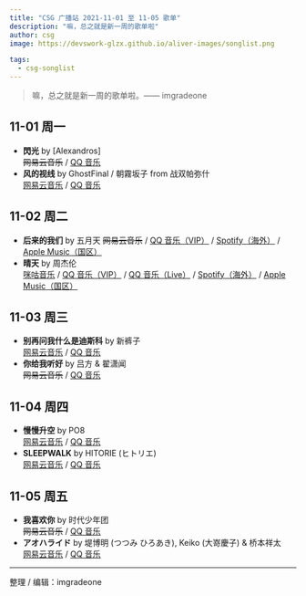```yaml
---
title: "CSG 广播站 2021-11-01 至 11-05 歌单"
description: "嘛，总之就是新一周的歌单啦"
author: csg
image: https://devswork-glzx.github.io/aliver-images/songlist.png

tags:
  - csg-songlist
---
```


> 嘛，总之就是新一周的歌单啦。—— imgradeone

## 11-01 周一

- **閃光** by [Alexandros]  
  ~~网易云音乐~~ / [QQ 音乐](https://y.qq.com/n/ryqq/songDetail/000ZO8Hs0fwZfT)
- **风的视线** by GhostFinal / 朝霧坂子 from 战双帕弥什  
  [网易云音乐](https://music.163.com/song?id=1885443407) / [QQ 音乐](https://y.qq.com/n/ryqq/songDetail/000Ll9zt1FjarV)

## 11-02 周二

- **后来的我们** by 五月天
  ~~网易云音乐~~ / [QQ 音乐（VIP）](https://y.qq.com/n/ryqq/songDetail/0022QuVR1LcRHN) / [Spotify（海外）](https://open.spotify.com/track/13AruKdh8wJhWx6i5dV8X1) / [Apple Music（国区）](https://music.apple.com/cn/album/后来的我们/1158763922?i=1158763996)
- **晴天** by 周杰伦  
  [咪咕音乐](https://music.migu.cn/v3/music/song/60054701923) / [QQ 音乐（VIP）](https://y.qq.com/n/ryqq/songDetail/0039MnYb0qxYhV) / [QQ 音乐（Live）](https://y.qq.com/n/ryqq/songDetail/004Fs2FP1EvZYc) / [Spotify（海外）](https://open.spotify.com/track/0F02KChKwbcQ3tk4q1YxLH) / [Apple Music（国区）](https://music.apple.com/cn/album/晴天/535824731?i=535824738)

## 11-03 周三

- **别再问我什么是迪斯科** by 新裤子  
  [网易云音乐](https://music.163.com/song?id=387492) / [QQ 音乐](https://y.qq.com/n/ryqq/songDetail/000zAC004DM1vU)
- **你给我听好** by 吕方 & 翟潇闻  
  ~~网易云音乐~~ / [QQ 音乐](https://y.qq.com/n/ryqq/songDetail/000dnc842qxq8B)

## 11-04 周四

- **慢慢升空** by PO8  
  [网易云音乐](https://music.163.com/#/song?id=498710820) / [QQ 音乐](https://y.qq.com/n/ryqq/songDetail/003S1oEG0YCixy)
- **SLEEPWALK** by HITORIE (ヒトリエ)  
  [网易云音乐](https://music.163.com/song?id=1345508968) / [QQ 音乐](https://y.qq.com/n/ryqq/songDetail/0016nONB24sXyf)

## 11-05 周五

- **我喜欢你** by 时代少年团  
  ~~网易云音乐~~ / [QQ 音乐](https://y.qq.com/n/ryqq/songDetail/004IaxkY3LZOkx)
- **アオハライド** by 堤博明 (つつみ ひろあき), Keiko (大嵜慶子) & 桥本祥太  
  [网易云音乐](https://music.163.com/song?id=29755141) / [QQ 音乐](https://y.qq.com/n/ryqq/songDetail/0048WAXn0f3cnQ)

---

整理 / 编辑：imgradeone
